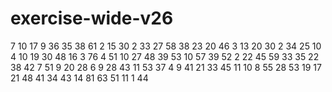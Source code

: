 # exercise-wide-v26
7
10
17
9
36
35
38
61
2
15
30
2
33
27
58
38
23
20
46
3
13
20
30
2
34
25
10
4
10
19
30
48
16
3
76
4
51
10
27
48
39
53
10
57
39
52
2
22
45
59
33
35
22
38
42
7
51
9
20
28
6
9
28
43
11
53
37
4
9
41
21
33
45
11
10
8
55
28
53
19
17
21
48
41
34
43
14
81
63
51
11
1
44
